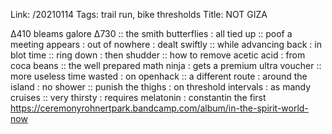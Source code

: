 Link: /20210114
Tags: trail run, bike thresholds
Title: NOT GIZA
  
∆410 bleams galore ∆730 ::  the smith butterflies : all tied up :: poof a meeting appears : out of nowhere : dealt swiftly :: while advancing back : in blot time :: ring down : then shudder :: how to remove acetic acid : from coca beans :: the well prepared math ninja : gets a premium ultra voucher :: more useless time wasted : on openhack :: a different route : around the island : no shower :: punish the thighs : on threshold intervals : as mandy cruises :: very thirsty : requires melatonin : constantin the first 
<https://ceremonyrohnertpark.bandcamp.com/album/in-the-spirit-world-now>
